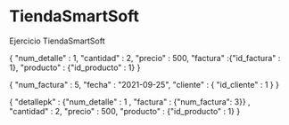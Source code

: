 # TiendaSmartSoft
Ejercicio TiendaSmartSoft



{
    "num_detalle"  : 1,
    "cantidad"  : 2,
    "precio"  : 500,
    "factura" :{"id_factura" : 1},
    "producto" : {"id_producto" : 1}
}



{
    "num_factura"  : 5,
    "fecha" : "2021-09-25",
    "cliente" : {
        "id_cliente" : 1
    }
}




{
    "detallepk" : {"num_detalle"  : 1  , "factura" : {"num_factura": 3}} ,
    "cantidad"  : 2,
    "precio"  : 500,
    "producto" : {"id_producto" : 1}
}